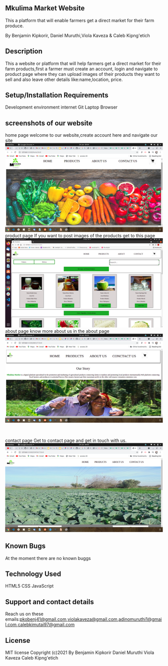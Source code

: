 ## Mkulima Market Website
This a platform that will enable farmers  get a direct market for their farm produce. 

By Benjamin Kipkorir, Daniel Muruthi,Viola Kaveza & Caleb Kipng'etich

## Description
This a website or platform that will help farmers get a direct market for their farm products,first a farmer must create an account, login and navigate to product page where they can upload images of their products they want to sell and also leave other details like:name,location, price.

## Setup/Installation Requirements
Development environment
internet
Git
Laptop
Browser
## screenshots of our website
home page
welcome to our website,create account here and navigate our site
<img src="./images/home.png" alt="home page">
product page
If you want to post images of the products get to this page
<img src="./images/product.png" alt="product page">
about page
know more about us in the about page
<img src="./images/about.png" alt="about page">
<p>&nbsp;</p>
contact page
Get to contact page and get in touch with us.
<img src="./images/contact.png" alt="contact page">




## Known Bugs
At the moment there are no known buggs

## Technology Used
HTML5
CSS 
JavaScript

## Support and contact details
Reach us on these emails:pkobenj41@gmail.com,violakaveza@gmail.com,adinomuruthi1@gmail.com,calebkimutai97@gmail.com

## License
MIT license
Copyright (c)2021 By Benjamin Kipkorir
                     Daniel Muruthi
                     Viola Kaveza
                     Caleb Kipng'etich   